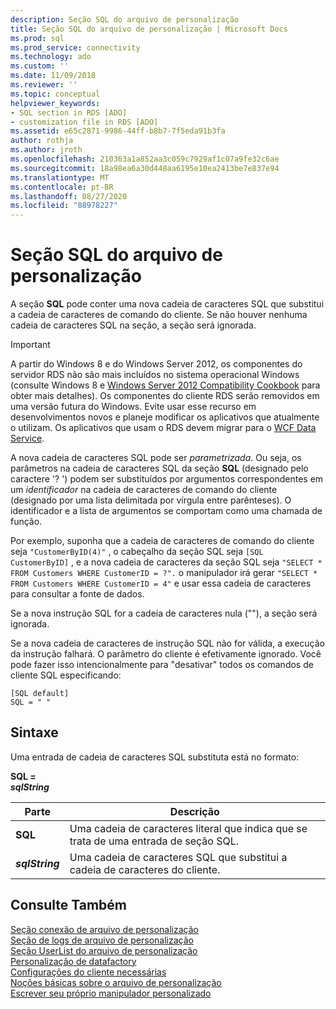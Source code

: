 ```yaml
---
description: Seção SQL do arquivo de personalização
title: Seção SQL do arquivo de personalização | Microsoft Docs
ms.prod: sql
ms.prod_service: connectivity
ms.technology: ado
ms.custom: ''
ms.date: 11/09/2018
ms.reviewer: ''
ms.topic: conceptual
helpviewer_keywords:
- SQL section in RDS [ADO]
- customization file in RDS [ADO]
ms.assetid: e65c2871-9986-44ff-b8b7-7f5eda91b3fa
author: rothja
ms.author: jroth
ms.openlocfilehash: 210363a1a852aa3c059c7929af1c07a9fe32c6ae
ms.sourcegitcommit: 18a98ea6a30d448aa6195e10ea2413be7e837e94
ms.translationtype: MT
ms.contentlocale: pt-BR
ms.lasthandoff: 08/27/2020
ms.locfileid: "88978227"
---
```

# <a name="customization-file-sql-section"></a>Seção SQL do arquivo de personalização
A seção **SQL** pode conter uma nova cadeia de caracteres SQL que substitui a cadeia de caracteres de comando do cliente. Se não houver nenhuma cadeia de caracteres SQL na seção, a seção será ignorada.  
  
> [!IMPORTANT]
>  A partir do Windows 8 e do Windows Server 2012, os componentes do servidor RDS não são mais incluídos no sistema operacional Windows (consulte Windows 8 e [Windows Server 2012 Compatibility Cookbook](https://www.microsoft.com/download/details.aspx?id=27416) para obter mais detalhes). Os componentes do cliente RDS serão removidos em uma versão futura do Windows. Evite usar esse recurso em desenvolvimentos novos e planeje modificar os aplicativos que atualmente o utilizam. Os aplicativos que usam o RDS devem migrar para o [WCF Data Service](https://go.microsoft.com/fwlink/?LinkId=199565).  
  
 A nova cadeia de caracteres SQL pode ser *parametrizada*. Ou seja, os parâmetros na cadeia de caracteres SQL da seção **SQL** (designado pelo caractere '? ') podem ser substituídos por argumentos correspondentes em um *identificador* na cadeia de caracteres de comando do cliente (designado por uma lista delimitada por vírgula entre parênteses). O identificador e a lista de argumentos se comportam como uma chamada de função.  
  
 Por exemplo, suponha que a cadeia de caracteres de comando do cliente seja `"CustomerByID(4)"` , o cabeçalho da seção SQL seja `[SQL CustomerByID]` , e a nova cadeia de caracteres da seção SQL seja `"SELECT * FROM Customers WHERE CustomerID = ?".` o manipulador irá gerar `"SELECT * FROM Customers WHERE CustomerID = 4"` e usar essa cadeia de caracteres para consultar a fonte de dados.  
  
 Se a nova instrução SQL for a cadeia de caracteres nula (""), a seção será ignorada.  
  
 Se a nova cadeia de caracteres de instrução SQL não for válida, a execução da instrução falhará. O parâmetro do cliente é efetivamente ignorado. Você pode fazer isso intencionalmente para "desativar" todos os comandos de cliente SQL especificando:  
  
```console
[SQL default]   
SQL = " "  
```  
  
## <a name="syntax"></a>Sintaxe  
 Uma entrada de cadeia de caracteres SQL substituta está no formato:  
  
 **SQL =**   
 ***sqlString***  
  
|Parte|Descrição|  
|----------|-----------------|  
|**SQL**|Uma cadeia de caracteres literal que indica que se trata de uma entrada de seção SQL.|  
|***sqlString***|Uma cadeia de caracteres SQL que substitui a cadeia de caracteres do cliente.|  
  
## <a name="see-also"></a>Consulte Também  
 [Seção conexão de arquivo de personalização](./customization-file-connect-section.md)   
 [Seção de logs de arquivo de personalização](./customization-file-logs-section.md)   
 [Seção UserList do arquivo de personalização](./customization-file-userlist-section.md)   
 [Personalização de datafactory](./datafactory-customization.md)   
 [Configurações do cliente necessárias](./required-client-settings.md)   
 [Noções básicas sobre o arquivo de personalização](./understanding-the-customization-file.md)   
 [Escrever seu próprio manipulador personalizado](./writing-your-own-customized-handler.md)